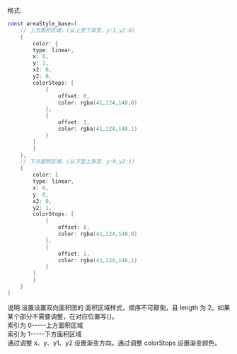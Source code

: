 格式:

```d
const areaStyle_base=[
    // 上方面积区域，(从上至下渐变，y:1,y2:0)
    {
        color: {
        type: linear,
        x: 0,
        y: 1,
        x2: 0,
        y2: 0,
        colorStops: [
            {
                offset: 0,
                color: rgba(41,124,140,0)
            },
            {
                offset: 1,
                color: rgba(41,124,140,1)
            }
        ]
        }
    },
    // 下方面积区域，(从下至上渐变，y:0,y2:1)
    {
        color: {
        type: linear,
        x: 0,
        y: 0,
        x2: 0,
        y2: 1,
        colorStops: [
            {
                offset: 0,
                color: rgba(41,124,140,0)
            },
            {
                offset: 1,
                color: rgba(41,124,140,1)
            }
        ]
        }
    }
]
```

说明:设置设置双向面积图的 面积区域样式，顺序不可颠倒，且 length 为 2。如果某个部分不需要调整，在对应位置写{}。<br>
索引为 0-----上方面积区域<br>
索引为 1-----下方面积区域<br>
通过调整 x、y、y1、y2 设置渐变方向。通过调整 colorStops 设置渐变颜色。
